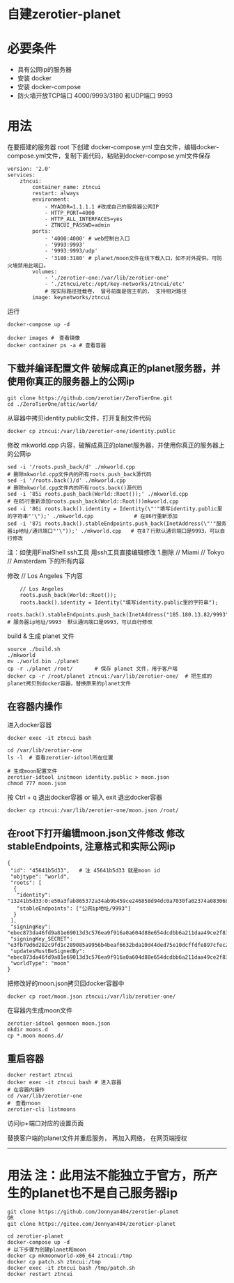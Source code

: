 # 自建zerotier-planet

# 必要条件

- 具有公网ip的服务器
- 安装 docker
- 安装 docker-compose
- 防火墙开放TCP端口 4000/9993/3180 和UDP端口 9993

# 用法

在要搭建的服务器 root 下创建 docker-compose.yml 空白文件，编辑docker-compose.yml文件，复制下面代码，粘贴到docker-compose.yml文件保存
```
version: '2.0'
services:
    ztncui:
        container_name: ztncui
        restart: always
        environment:
            - MYADDR=1.1.1.1 #改成自己的服务器公网IP
            - HTTP_PORT=4000
            - HTTP_ALL_INTERFACES=yes
            - ZTNCUI_PASSWD=admin
        ports:
            - '4000:4000' # web控制台入口
            - '9993:9993'
            - '9993:9993/udp'
            - '3180:3180' # planet/moon文件在线下载入口，如不对外提供。可防火墙禁用此端口。
        volumes:
            - './zerotier-one:/var/lib/zerotier-one'
            - './ztncui/etc:/opt/key-networks/ztncui/etc'
            # 按实际路径挂载卷， 冒号前面是宿主机的， 支持相对路径
        image: keynetworks/ztncui
```
运行
```
docker-compose up -d

docker images #　查看镜像
docker container ps -a # 查看容器
```

## 下载并编译配置文件 破解成真正的planet服务器，并使用你真正的服务器上的公网ip

```
git clone https://github.com/zerotier/ZeroTierOne.git
cd ./ZeroTierOne/attic/world/
```
从容器中拷贝identity.public文件，打开复制文件代码
```
docker cp ztncui:/var/lib/zerotier-one/identity.public
```
修改 mkworld.cpp 内容，破解成真正的planet服务器，并使用你真正的服务器上的公网ip
```
sed -i '/roots.push_back/d' ./mkworld.cpp                                                                      # 删除mkworld.cpp文件内的所有roots.push_back源代码
sed -i '/roots.back()/d' ./mkworld.cpp                                                                         # 删除mkworld.cpp文件内的所有roots.back()源代码
sed -i '85i roots.push_back(World::Root());' ./mkworld.cpp                                                     # 在85行重新添加roots.push_back(World::Root())mkworld.cpp
sed -i '86i roots.back().identity = Identity(\"'"填写identity.public里的字符串"'\");' ./mkworld.cpp             # 在86行重新添加
sed -i '87i roots.back().stableEndpoints.push_back(InetAddress(\"'"服务器ip地址/通讯端口"'\"));' ./mkworld.cpp   # 在8７行默认通讯端口是9993，可以自行修改
```
注：如使用FinalShell ssh工具 用ssh工具直接编辑修改 1.删除 // Miami // Tokyo // Amsterdam 下的所有内容

修改 // Los Angeles 下内容
```
	// Los Angeles
	roots.push_back(World::Root());
	roots.back().identity = Identity("填写identity.public里的字符串");
	roots.back().stableEndpoints.push_back(InetAddress("185.180.13.82/9993"));      # 服务器ip地址/9993  默认通讯端口是9993，可以自行修改
```
build & 生成 planet 文件
```
source ./build.sh
./mkworld
mv ./world.bin ./planet
cp -r ./planet /root/﻿​       # 保存 planet 文件，用于客户端
docker cp -r /root/planet ﻿​ztncui:/var/lib/zerotier-one/  # 把生成的planet拷贝到docker容器，替换原来的planet文件
```

## 在容器内操作

进入docker容器
```
docker exec -it ztncui bash

cd /var/lib/zerotier-one
ls -l  # 查看zerotier-idtool所在位置

# 生成moon配置文件
zerotier-idtool initmoon identity.public > moon.json
chmod 777 moon.json
```
按 Ctrl + q 退出docker容器 or 输入 exit 退出docker容器
```
docker cp ztncui:/var/lib/zerotier-one/moon.json /root/
```
## 在root下打开编辑moon.json文件修改  修改stableEndpoints, 注意格式和实际公网ip
```
{
 "id": "45641b5d33",   # 注 45641b5d33 就是moon id
 "objtype": "world",
 "roots": [
  {
   "identity": "13241b5d33:0:e50a3fab865372a34ab9b459ce246858d94dc0a7030fa02374a083068be55f083e9e964dee71d624cfec5bfdadae0aaee311dc63592cc91a8de5e8f744954e5f",
   "stableEndpoints": ["公网ip地址/9993"]
  }
 ],
 "signingKey": "ebec873da46fd9a81e69013d3c576ea9f916a0a604d88e654dcdbb6a211daa49ce2f836527444fecc8d4d87f53790b706a5d371b0531c0b2afebd78c19dd6014",
 "signingKey_SECRET": "e3fb79d6d282c9fd1c289085a9956b4beaf6632bda10d44ded75e10dcffdfe897cfec22c1060b156a385592ad9897b2c1164666cd74d3e6e2ac6fbbcab462aaf",
 "updatesMustBeSignedBy": "ebec873da46fd9a81e69013d3c576ea9f916a0a604d88e654dcdbb6a211daa49ce2f836527444fecc8d4d87f53790b706a5d371b0531c0b2afebd78c19dd6014",
 "worldType": "moon"
}
```
把修改好的moon.json拷贝回docker容器中
```
docker cp root/moon.json ztncui:/var/lib/zerotier-one/
```
在容器内生成moon文件
```
zerotier-idtool genmoon moon.json
mkdir moons.d
cp *.moon moons.d/
```
## 重启容器

```
docker restart ztncui
docker exec -it ztncui bash # 进入容器
# 在容器内操作
cd /var/lib/zerotier-one
#　查看ｍoon
zerotier-cli listmoons
```
访问ip+端口对应的设置页面

替换客户端的planet文件并重启服务， 再加入网络， 在网页端授权

---

# 用法 注：此用法不能独立于官方，所产生的planet也不是自己服务器ip

```
git clone https://github.com/Jonnyan404/zerotier-planet
OR
git clone https://gitee.com/Jonnyan404/zerotier-planet

cd zerotier-planet
docker-compose up -d
# 以下步骤为创建planet和moon
docker cp mkmoonworld-x86_64 ztncui:/tmp
docker cp patch.sh ztncui:/tmp
docker exec -it ztncui bash /tmp/patch.sh
docker restart ztncui
```
